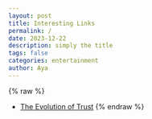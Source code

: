 ```yaml
---
layout: post
title: Interesting Links
permalink: /
date: 2023-12-22
description: simply the title
tags: false
categories: entertainment
author: Aya
---
```

{% raw %}
- [The Evolution of Trust](https://ncase.me/trust/)
{% endraw %}
